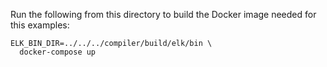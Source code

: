 
Run the following from this directory to build the Docker image needed for this examples:

```
ELK_BIN_DIR=../../../compiler/build/elk/bin \
  docker-compose up
```
